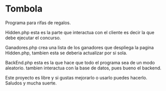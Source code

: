 # Tombola
Programa para rifas de regalos.

Hidden.php
esta es la parte que interactua con el cliente es decir la que debe ejecutar el concurso.

Ganadores.php 
crea una lista de los ganadores que despliega la pagina Hidden.php, tambien esta se deberia actualizar por si sola.

BackEnd.php esta es la que hace que todo el programa sea de un modo aleatorio. tambien interactua con la base de datos, pues bueno el backend.

Este proyecto es libre y si gustas mejorarlo o usarlo puedes hacerlo.
Saludos y mucha suerte.
